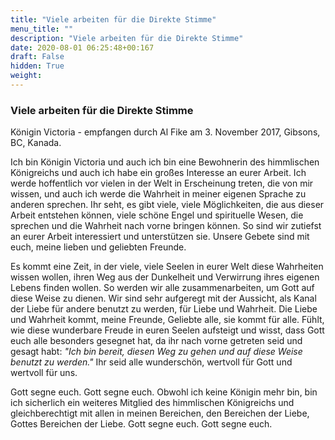 ```yaml
---
title: "Viele arbeiten für die Direkte Stimme"
menu_title: ""
description: "Viele arbeiten für die Direkte Stimme"
date: 2020-08-01 06:25:48+00:167
draft: False
hidden: True
weight:
---
```

### Viele arbeiten für die Direkte Stimme

Königin Victoria - empfangen durch Al Fike am 3. November 2017, Gibsons, BC, Kanada.

Ich bin Königin Victoria und auch ich bin eine Bewohnerin des himmlischen Königreichs und auch ich habe ein großes Interesse an eurer Arbeit. Ich werde hoffentlich vor vielen in der Welt in Erscheinung treten, die von mir wissen, und auch ich werde die Wahrheit in meiner eigenen Sprache zu anderen sprechen. Ihr seht, es gibt viele, viele Möglichkeiten, die aus dieser Arbeit entstehen können, viele schöne Engel und spirituelle Wesen, die sprechen und die Wahrheit nach vorne bringen können. So sind wir zutiefst an eurer Arbeit interessiert und unterstützen sie. Unsere Gebete sind mit euch, meine lieben und geliebten Freunde.

Es kommt eine Zeit, in der viele, viele Seelen in eurer Welt diese Wahrheiten wissen wollen, ihren Weg aus der Dunkelheit und Verwirrung ihres eigenen Lebens finden wollen. So werden wir alle zusammenarbeiten, um Gott auf diese Weise zu dienen. Wir sind sehr aufgeregt mit der Aussicht, als Kanal der Liebe für andere benutzt zu werden, für Liebe und Wahrheit. Die Liebe und Wahrheit kommt, meine Freunde, Geliebte alle, sie kommt für alle. Fühlt, wie diese wunderbare Freude in euren Seelen aufsteigt und wisst, dass Gott euch alle besonders gesegnet hat, da ihr nach vorne getreten seid und gesagt habt: *"Ich bin bereit, diesen Weg zu gehen und auf diese Weise benutzt zu werden."* Ihr seid alle wunderschön, wertvoll für Gott und wertvoll für uns.

Gott segne euch. Gott segne euch. Obwohl ich keine Königin mehr bin, bin ich sicherlich ein weiteres Mitglied des himmlischen Königreichs und gleichberechtigt mit allen in meinen Bereichen, den Bereichen der Liebe, Gottes Bereichen der Liebe. Gott segne euch. Gott segne euch.
